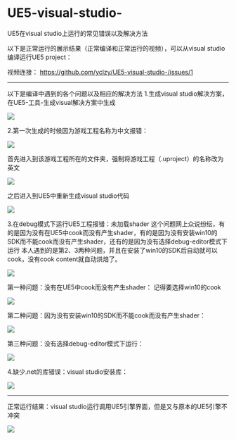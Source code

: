# UE5-visual-studio-
UE5在visual studio上运行的常见错误以及解决方法

以下是正常运行的展示结果（正常编译和正常运行的视频），可以从visual studio编译运行UE5 project：

视频连接： https://github.com/yclzy/UE5-visual-studio-/issues/1

------------------------------------------------------------------------------------------------------------------------------
以下是编译中遇到的各个问题以及相应的解决方法
1.生成visual studio解决方案，在UE5-工具-生成visual解决方案中生成

![](https://github.com/yclzy/UE5-visual-studio-/blob/main/images/%E7%94%9F%E6%88%90visual%20studio%E8%A7%A3%E5%86%B3%E6%96%B9%E6%A1%88new.png)

2.第一次生成的时候因为游戏工程名称为中文报错：

![](https://github.com/yclzy/UE5-visual-studio-/blob/main/images/%E4%B8%AD%E6%96%87%E5%90%8D%E7%A7%B0%E6%8A%A5%E9%94%99.png)

  首先进入到该游戏工程所在的文件夹，强制将游戏工程（.uproject）的名称改为英文
  
![](https://github.com/yclzy/UE5-visual-studio-/blob/main/images/%E4%B8%AD%E6%96%87%E5%90%8D%E7%A7%B0%E6%8A%A5%E9%94%99%E8%A7%A3%E5%86%B3%E6%96%B9%E6%A1%88.png)

  之后进入到UE5中重新生成visual studio代码
  
![](https://github.com/yclzy/UE5-visual-studio-/blob/main/images/%E4%B8%AD%E6%96%87%E5%90%8D%E7%A7%B0%E6%8A%A5%E9%94%99%E8%A7%A3%E5%86%B3%E6%96%B9%E6%A1%882.png)

3.在debug模式下运行UE5工程报错：未加载shader
  这个问题网上众说纷纭，有的是因为没有在UE5中cook而没有产生shader，有的是因为没有安装win10的SDK而不能cook而没有产生shader，还有的是因为没有选择debug-editor模式下运行
  本人遇到的是第2、3两种问题，并且在安装了win10的SDK后自动就可以cook，没有cook content就自动烘焙了。
  
![](https://github.com/yclzy/UE5-visual-studio-/blob/main/images/%E6%9C%AA%E5%8A%A0%E8%BD%BDshader%E6%8A%A5%E9%94%99.png)
  
  第一种问题：没有在UE5中cook而没有产生shader：
  记得要选择win10的cook
  
![](https://github.com/yclzy/UE5-visual-studio-/blob/main/images/%E7%83%98%E7%84%99%E5%86%85%E5%AE%B9.png)

  第二种问题：因为没有安装win10的SDK而不能cook而没有产生shader：
  
![](https://github.com/yclzy/UE5-visual-studio-/blob/main/images/%E5%AE%89%E8%A3%85win10%20SDK.png)

  第三种问题：没有选择debug-editor模式下运行：
  
![](https://github.com/yclzy/UE5-visual-studio-/blob/main/images/%E9%80%89%E6%8B%A9debug%20editor.png)

4.缺少.net的库错误：visual studio安装库：

![](https://github.com/yclzy/UE5-visual-studio-/blob/main/images/%E2%80%98.net%E2%80%99%E6%8A%A5%E9%94%99.png)

---------------------------------------------------------------------------------------------------------------------
正常运行结果：visual studio运行调用UE5引擎界面，但是又与原本的UE5引擎不冲突

![](https://github.com/yclzy/UE5-visual-studio-/blob/main/images/%E6%AD%A3%E5%B8%B8%E5%90%AF%E5%8A%A8%E6%88%AA%E5%9B%BE.png)
